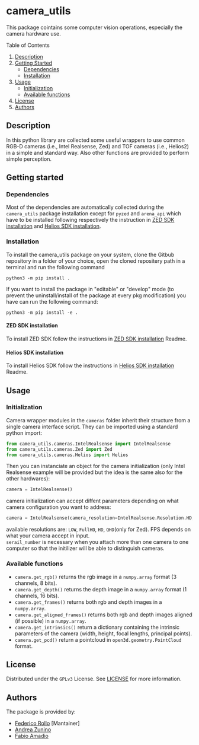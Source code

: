 # camera_utils

This package cointains some computer vision operations, especially the camera hardware use.

<!-- TABLE OF CONTENTS -->
<!-- <details> -->
  <summary>Table of Contents</summary>
  <ol>
    <li><a href="#description">Description</a></li>
    <li>
      <a href="#getting-started">Getting Started</a>
      <ul>
        <li><a href="#dependencies">Dependencies</a></li>
        <li><a href="#installation">Installation</a></li>
      </ul>
    </li>
    <li>
        <a href="#usage">Usage</a>
        <ul>
            <li><a href="#initialization">Initialization</a></li>
            <li><a href="#available-functions">Available functions</a></li>
        </ul>
    </li>
    <li><a href="#license">License</a></li>
    <li><a href="#authors">Authors</a></li>
  </ol>
<!-- </details> -->


## Description

In this python library are collected some useful wrappers to use common RGB-D cameras (i.e., Intel Realsense, Zed) and TOF cameras (i.e., Helios2) in a simple and standard way. Also other functions are provided to perform simple perception.

## Getting started

### Dependencies

Most of the dependencies are automatically collected during the ```camera_utils``` package installation except for ```pyzed``` and ```arena_api``` which have to be installed following respectively the instruction in [ZED SDK installation](docs/zed_installation.md) and [Helios SDK installation](docs/helios_installation.md).

### Installation

To install the camera_utils package on your system, clone the Gitbub repository in a folder of your choice, open the cloned repositery path in a terminal and run the following command

```
python3 -m pip install .
```

If you want to install the package in "editable" or "develop" mode (to prevent the uninstall/install of the 
package at every pkg modification) you have can run the following command:

```
python3 -m pip install -e .
```

#### ZED SDK installation

To install ZED SDK follow the instructions in [ZED SDK installation](docs/zed_installation.md) Readme.

#### Helios SDK installation

To install Helios SDK follow the instructions in [Helios SDK installation](docs/helios_installation.md) Readme.

## Usage

### Initialization

Camera wrapper modules in the ```cameras``` folder inherit their structure from a single camera interface script. They can be imported using a standard python import:
```python
from camera_utils.cameras.IntelRealsense import IntelRealsense
from camera_utils.cameras.Zed import Zed
from camera_utils.cameras.Helios import Helios
```
Then you can instanciate an object for the camera initialization (only Intel Realsense example will be provided but the idea is the same also for the other hardwares):
```python
camera = IntelRealsense()
```

camera initialization can accept diffent parameters depending on what camera configuration you want to address:
```python
camera = IntelRealsense(camera_resolution=IntelRealsense.Resolution.HD, fps=30, serial_number="")
```
available resolutions are: ```LOW```, ```FullHD```, ```HD```, ```QHD```(only for Zed).
FPS depends on what your camera accept in input. \
```serail_number``` is necessary when you attach more than one camera to one computer so that the initilizer will be able to distinguish cameras.

### Available functions

- ```camera.get_rgb()``` returns the rgb image in a ```numpy.array``` format (3 channels, 8 bits).
- ```camera.get_depth()```  returns the depth image in a ```numpy.array``` format (1 channels, 16 bits).
- ```camera.get_frames()```  returns both rgb and depth images in a ```numpy.array```.
- ```camera.get_aligned_frames()```  returns both rgb and depth images aligned (if possible) in a ```numpy.array```.
- ```camera.get_intrinsics()``` return a dictionary containing the intrinsic parameters of the camera (width, height, focal lengths, principal points).
- ```camera.get_pcd()``` return a pointcloud in ```open3d.geometry.PointCloud``` format.

## License

Distributed under the ```GPLv3``` License. See [LICENSE](LICENSE) for more information.

## Authors

The package is provided by:

- [Federico Rollo](https://github.com/FedericoRollo) [Mantainer]
- [Andrea Zunino](https://github.com/andreazuna89)
- [Fabio Amadio](https://github.com/fabio-amadio)
